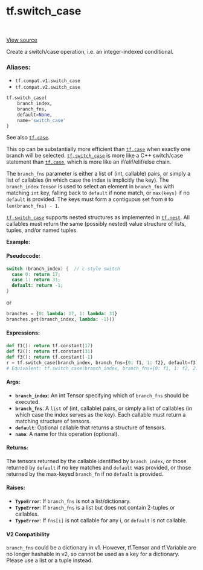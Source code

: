<div itemscope itemtype="http://developers.google.com/ReferenceObject">
<meta itemprop="name" content="tf.switch_case" />
<meta itemprop="path" content="Stable" />
</div>

# tf.switch_case

<!-- Insert buttons -->

<table class="tfo-notebook-buttons tfo-api" align="left">
</table>

<a target="_blank" href="/code/stable/tensorflow/python/ops/control_flow_ops.py">View source</a>



<!-- Start diff -->
Create a switch/case operation, i.e. an integer-indexed conditional.

### Aliases:

* `tf.compat.v1.switch_case`
* `tf.compat.v2.switch_case`


``` python
tf.switch_case(
    branch_index,
    branch_fns,
    default=None,
    name='switch_case'
)
```



<!-- Placeholder for "Used in" -->

See also <a href="../tf/case.md"><code>tf.case</code></a>.

This op can be substantially more efficient than <a href="../tf/case.md"><code>tf.case</code></a> when exactly one
branch will be selected. <a href="../tf/switch_case.md"><code>tf.switch_case</code></a> is more like a C++ switch/case
statement than <a href="../tf/case.md"><code>tf.case</code></a>, which is more like an if/elif/elif/else chain.

The `branch_fns` parameter is either a list
of (int, callable) pairs, or simply a list of callables (in which case the
index is implicitly the key). The `branch_index` `Tensor` is used to select an
element in `branch_fns` with matching `int` key, falling back to `default`
if none match, or `max(keys)` if no `default` is provided. The keys must form
a contiguous set from `0` to `len(branch_fns) - 1`.

<a href="../tf/switch_case.md"><code>tf.switch_case</code></a> supports nested structures as implemented in <a href="../tf/nest.md"><code>tf.nest</code></a>. All
callables must return the same (possibly nested) value structure of lists,
tuples, and/or named tuples.



**Example:**

#### Pseudocode:



```c++
switch (branch_index) {  // c-style switch
  case 0: return 17;
  case 1: return 31;
  default: return -1;
}
```
or
```python
branches = {0: lambda: 17, 1: lambda: 31}
branches.get(branch_index, lambda: -1)()
```

#### Expressions:



```python
def f1(): return tf.constant(17)
def f2(): return tf.constant(31)
def f3(): return tf.constant(-1)
r = tf.switch_case(branch_index, branch_fns={0: f1, 1: f2}, default=f3)
# Equivalent: tf.switch_case(branch_index, branch_fns={0: f1, 1: f2, 2: f3})
```

#### Args:


* <b>`branch_index`</b>: An int Tensor specifying which of `branch_fns` should be
  executed.
* <b>`branch_fns`</b>: A `list` of (int, callable) pairs, or simply a list of
callables (in which case the index serves as the key). Each callable must
return a matching structure of tensors.
* <b>`default`</b>: Optional callable that returns a structure of tensors.
* <b>`name`</b>: A name for this operation (optional).


#### Returns:

The tensors returned by the callable identified by `branch_index`, or those
returned by `default` if no key matches and `default` was provided, or those
returned by the max-keyed `branch_fn` if no `default` is provided.



#### Raises:


* <b>`TypeError`</b>: If `branch_fns` is not a list/dictionary.
* <b>`TypeError`</b>: If `branch_fns` is a list but does not contain 2-tuples or
           callables.
* <b>`TypeError`</b>: If `fns[i]` is not callable for any i, or `default` is not
           callable.

#### V2 Compatibility
`branch_fns` could be a dictionary in v1. However, tf.Tensor and
tf.Variable are no longer hashable in v2, so cannot be used as a key for a
dictionary.  Please use a list or a tuple instead.


